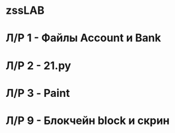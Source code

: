 # zssLAB
# Л/Р 1 - Файлы Account и Bank
# Л/Р 2 - 21.py
# Л/Р 3 - Paint
# Л/Р 9 - Блокчейн block и скрин
